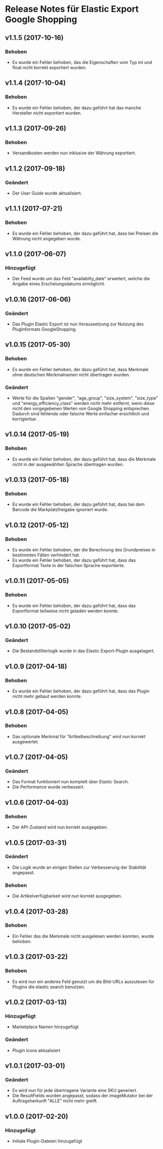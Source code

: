 # Release Notes für Elastic Export Google Shopping

## v1.1.5 (2017-10-16)

### Behoben
- Es wurde ein Fehler behoben, das die Eigenschaften vom Typ int und float nicht korrekt exportiert wurden.

## v1.1.4 (2017-10-04)

### Behoben
- Es wurde ein Fehler behoben, der dazu geführt hat das manche Hersteller nicht exportiert wurden.

## v1.1.3 (2017-09-26)

### Behoben
- Versandkosten werden nun inklusive der Währung exportiert.

## v1.1.2 (2017-09-18)

### Geändert
- Der User Guide wurde aktualisiert.

## v1.1.1 (2017-07-21)

### Behoben
- Es wurde ein Fehler behoben, der dazu geführt hat, dass bei Preisen die Währung nicht angegeben wurde.

## v1.1.0 (2017-06-07)

### Hinzugefügt
- Der Feed wurde um das Feld "availabilty_date" erweitert, welche die Angabe eines Erscheiungsdatums ermöglicht.

## v1.0.16 (2017-06-06)

### Geändert
- Das Plugin Elastic Export ist nun Voraussetzung zur Nutzung des Pluginformats GoogleShopping.

## v1.0.15 (2017-05-30)

### Behoben
- Es wurde ein Fehler behoben, der dazu geführt hat, dass Merkmale ohne deutschen Merkmalnamen nicht übertragen wurden.

### Geändert
- Werte für die Spalten "gender", "age_group", "size_system", "size_type" und "energy_efficiency_class" werden nicht mehr entfernt,
 wenn diese nicht den vorgegebenen Werten von Google Shopping entsprechen.
 Dadurch sind fehlende oder falsche Werte einfacher ersichtlich und korrigierbar.

## v1.0.14 (2017-05-19)

### Behoben
- Es wurde ein Fehler behoben, der dazu geführt hat, dass die Merkmale nicht in der ausgewählten Sprache übertragen wurden.

## v1.0.13 (2017-05-18)

### Behoben
- Es wurde ein Fehler behoben, der dazu geführt hat, dass bei dem Barcode die Markplatzfreigabe ignoriert wurde.

## v1.0.12 (2017-05-12)

### Behoben
- Es wurde ein Fehler behoben, der die Berechnung des Grundpreises in bestimmten Fällen verhindert hat.
- Es wurde ein Fehler behoben, der dazu geführt hat, dass das Exportformat Texte in der falschen Sprache exportierte.

## v1.0.11 (2017-05-05)

### Behoben
- Es wurde ein Fehler behoben, der dazu geführt hat, dass das Exportformat teilweise nicht geladen werden konnte.

## v1.0.10 (2017-05-02)

### Geändert
- Die Bestandsfilterlogik wurde in das Elastic Export-Plugin ausgelagert.

## v1.0.9 (2017-04-18)

### Behoben
- Es wurde ein Fehler behoben, der dazu geführt hat, dass das Plugin nicht mehr gebaut werden konnte.

## v1.0.8 (2017-04-05)

### Behoben
- Das optionale Merkmal für "Artikelbeschreibung" wird nun korrekt ausgewertet.

## v1.0.7 (2017-04-05)

### Geändert
- Das Format funktioniert nun komplett über Elastic Search.
- Die Performance wurde verbessert.

## v1.0.6 (2017-04-03)

### Behoben
- Der API-Zustand wird nun korrekt ausgegeben.

## v1.0.5 (2017-03-31)

### Geändert
- Die Logik wurde an einigen Stellen zur Verbesserung der Stabilität angepasst.

### Behoben
- Die Artikelverfügbarkeit wird nun korrekt ausgegeben.

## v1.0.4 (2017-03-28)

### Behoben
- Ein Fehler das die Merkmale nicht ausgelesen werden konnten, wurde behoben.

## v1.0.3 (2017-03-22)

### Behoben
- Es wird nun ein anderes Feld genutzt um die Bild-URLs auszulesen für Plugins die elastic search benutzen.

## v1.0.2 (2017-03-13)

### Hinzugefügt
- Marketplace Namen hinzugefügt

### Geändert
- Plugin Icons aktualisiert

## v1.0.1 (2017-03-01)

### Geändert
- Es wird nun für jede übertragene Variante eine SKU generiert.
- Die ResultFields wurden angepasst, sodass der imageMutator bei der Auftragsherkunft "ALLE" nicht mehr greift.

## v1.0.0 (2017-02-20)

### Hinzugefügt
- Initiale Plugin-Dateien hinzugefügt
